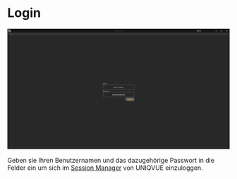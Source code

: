 # Login

![Placeholder](img/Login_Maske.PNG)

Geben sie Ihren Benutzernamen und das dazugehörige Passwort in die Felder ein um sich im [Session Manager](sessionmanager.md) von UNIQVUE einzuloggen.
